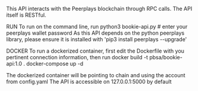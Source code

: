 This API interacts with the Peerplays blockchain through RPC calls. The API itself is RESTful.

RUN
To run on the command line, run
python3 bookie-api.py # enter your peerplays wallet password
As this API depends on the python peerplays library, please ensure it is installed with 'pip3 install peerplays --upgrade'

DOCKER
To run a dockerized container, first edit the Dockerfile with you pertinent connection information, then run
docker build -t pbsa/bookie-api:1.0 . 
docker-compose up -d

The dockerized container will be pointing to chain and using the account from config.yaml
The API is accessible on 127.0.0.1:5000 by default

